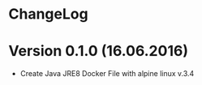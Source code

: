 ChangeLog
=========

# Version 0.1.0 (16.06.2016)
 - Create Java JRE8 Docker File with alpine linux v.3.4
